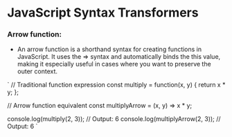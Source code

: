 # JavaScript Syntax Transformers

### Arrow function:

- An arrow function is a shorthand syntax for creating functions in JavaScript.
It uses the => syntax and automatically binds the this value,
making it especially useful in cases where you want to preserve the outer context.

`
// Traditional function expression
const multiply = function(x, y) {
    return x * y;
};

// Arrow function equivalent
const multiplyArrow = (x, y) => x * y;

console.log(multiply(2, 3));          // Output: 6
console.log(multiplyArrow(2, 3));     // Output: 6
`
